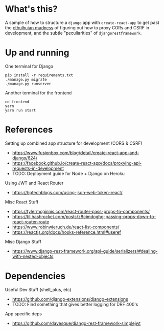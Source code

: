 # What's this?

A sample of how to structure a `django` app with `create-react-app` to get past the [cthulhuian madness](https://stackoverflow.com/a/1732454) of figuring out how to proxy CORs and CSRF in development, and the subtle "peculiarities" of `djangorestframework`.


# Up and running

One terminal for Django
```
pip install -r requirements.txt
./manage.py migrate
./manage.py runserver
```

Another terminal for the frontend
```
cd frontend
yarn
yarn run start
```

# References

Setting up combined app structure for development (CORS & CSRF)
* https://www.fusionbox.com/blog/detail/create-react-app-and-django/624/
* https://facebook.github.io/create-react-app/docs/proxying-api-requests-in-development
* TODO: Deployment guide for Node + Django on Heroku

Using JWT and React Router
* https://hptechblogs.com/using-json-web-token-react/

Misc React Stuff
* https://tylermcginnis.com/react-router-pass-props-to-components/
* https://til.hashrocket.com/posts/z8cimdpghg-passing-props-down-to-react-router-route
* https://www.robinwieruch.de/react-list-components/
* https://reactjs.org/docs/hooks-reference.html#useref

Misc Django Stuff
* https://www.django-rest-framework.org/api-guide/serializers/#dealing-with-nested-objects

# Dependencies

Useful Dev Stuff (shell_plus, etc)
* https://github.com/django-extensions/django-extensions
* TODO: Find something that gives better logging for DRF 400's

App specific deps
* https://github.com/davesque/django-rest-framework-simplejwt